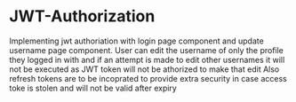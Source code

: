 # JWT-Authorization
Implementing jwt authoriation with login page component and update username page component.
User can edit the username of only the profile they logged in with and if an attempt is made to edit other usernames it will not be executed as JWT token will not be athorized to make that edit
Also refresh tokens are to be incoprated to provide extra security in case access toke is stolen and will not be valid after expiry
   
